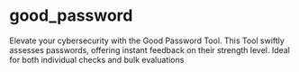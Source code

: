 # good_password
Elevate your cybersecurity with the Good Password Tool. This Tool swiftly assesses passwords, offering instant feedback on their strength level. Ideal for both individual checks and bulk evaluations
